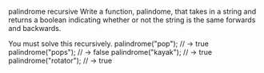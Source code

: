 palindrome recursive
Write a function, palindome, that takes in a string and returns a boolean indicating whether or not the string is the same forwards and backwards.

You must solve this recursively.
palindrome("pop"); // -> true
palindrome("pops"); // -> false
palindrome("kayak"); // -> true
palindrome("rotator"); // -> true
